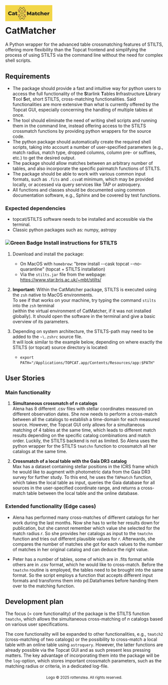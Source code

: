 
<img src="Logo_small.jpeg" alt="Logo" width="150" align="" style="margin-bottom: -30px;" />

# CatMatcher 
A Python wrapper for the advanced table crossmatching features of STILTS, offering more flexibility than the Topcat frontend 
and simplifying the process of using STILTS via the command line without the need for complex shell scripts. 

## Requirements
- The package should provide a fast and intuitive way for python users to access the full functionality
of the **S**tarlink **T**ables **I**nfrastructure **L**ibrary **T**ool **S**et, short STILTS, cross-matching functionalities.
Said functionalities are more extensive than what is currently offered by the Topcat GUI, especially concerning the handling
of multiple tables at once. 
- The tool should eliminate the need of writing shell scripts and running them in the command line,
instead offering access to the STILTS crossmatch functions by providing python wrappers for the source code. 
- The python package should automatically create the
required shell scripts, taking into account a number of user-specified parameters (e.g., match radius, match type, dropped columns,
column pre- or suffixes, etc.) to get the desired output.
- The package should allow matches between an arbitrary number of tables, and also incorporate the specific pairmatch functions of STILTS.
- The package should be able to work with various common input formats, such as `.fits` and `.csv`at minimum, which may be provided
locally, or accessed via query services like TAP or astroquery.
- All functions and classes should be documented using common documentation software, e.g., Sphinx and be covered by test functions.

### Expected dependencies
- topcat/STILTS software needs to be installed and accessible via the terminal.
- Classic python packages such as: numpy, astropy

### ![Green Badge](https://img.shields.io/badge/NEW-green) Install instructions for STILTS

1. Download and install the package:
   - On MacOS with ``homebrew``: "brew install --cask topcat --no-quarantine" (topcat + STILTS installation)
   - Via the ``stilts.jar`` file from the webpage: https://www.star.bris.ac.uk/~mbt/stilts/
   
2. **Important:** Within the CatMatcher package, STILTS is executed using the `zsh` native to MacOS environments.\
To see if that works on your machine, try typing the command `stilts` into the `zsh` terminal\
(within the virtual environment of CatMatcher, if it was not installed globally).
It should open the software in the terminal and give a basic overview of its parameters.
3. Depending on system architecture, the STILTS-path may need to be added to the `~\.zshrc` source file.\
It will look similar to the example below,
depending on where exactly the STILTS (or topcat) source directory is located:
   - `export PATH="/Applications/TOPCAT.app/Contents/Resources/app:$PATH"`



## User Stories

### Main functionality
1. **Simultaneous crossmatch of _n_ catalogs**\
Alena has 8 different .csv files with stellar coordinates measured on different observation dates. She now needs to
perform a cross-match between all the catalogs to establish a time-domain for each measured source. However, the
Topcat GUI only allows for a simultaneous matching of 4 tables at the same time, which leads to different match results
depending on the specific catalog combinations and match order. Luckily, the STILTS backend is not as
limited. So Alena uses the python wrapper for the STILTS `tmatchn` function to crossmatch all her catalogs at the same time.

 
2. **Crossmatch of a local table with the Gaia DR3 catalog**\
Max has a dataset containing stellar positions in the ICRS frame which he would like to augment with photometric data from
the Gaia DR3 survey for further study. To this end, he uses the `TAPmatch` function, which takes the local table as input,
queries the Gaia database for all sources in the user-specified coordinate range, and returns a cross-match table between the
local table and the online database.



### Extended functionality (Edge cases)

- Alena has performed many cross-matches of different catalogs for her work during the last months. Now she has
to write her results down for publication, but she cannot remember which value she selected for the match radius
_r_. So she provides her catalogs as input to the `tmatchn` function and tries out different plausible values
for _r_. Afterwards, she compares the number of matches she got for each values to the number of matches in her
original catalog and can deduce the right value.


- Peter has a number of tables, some of which are in .fits format while others are in .csv format, which he would like to
cross-match. Before the `tmatchn` routine is employed, the tables need to be brought into the same format. So the script employs
a function that accepts different input formats and transforms them into pd.Dataframes before handing them over to
the matching function.


## Development plan
The focus (= core functionality) of the package is the STILTS function `tmatchn`, which allows the simultaneous cross-matching of
_n_ catalogs based on various user specifications. 

The core functionality will be expanded to other functionalities, e.g., `tmatch2` (cross-matching of two catalogs) or the possibility to cross-match a local table with an online table
using `astroquery`. However, the latter functions are already possible via the Topcat GUI and as such present less
pressing matters. The key advantage of incorporating them into the package will be the `log`-option, which stores 
important crossmatch parameters, such as the matching radius or criteria, in a dedicated log-file.


<p align="center">
  <sub> Logo &copy; 2025 rottenstea. All rights reserved.</sub>
</p>